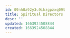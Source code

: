 ```yaml
---
id: 09nh0a92y3u9ikzgpzxq09t
title: Spiritual Directors
desc: ''
updated: 1663924508844
created: 1663924508844
---
```

